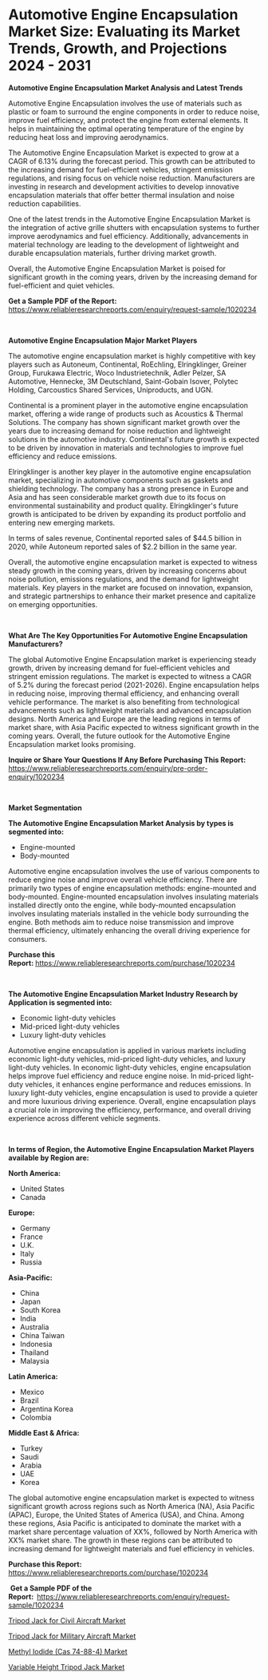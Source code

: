 <p><h1>Automotive Engine Encapsulation Market Size: Evaluating its Market Trends, Growth, and Projections 2024 - 2031</h1></p><p><strong>Automotive Engine Encapsulation Market Analysis and Latest Trends</strong></p>
<p><p>Automotive Engine Encapsulation involves the use of materials such as plastic or foam to surround the engine components in order to reduce noise, improve fuel efficiency, and protect the engine from external elements. It helps in maintaining the optimal operating temperature of the engine by reducing heat loss and improving aerodynamics.</p><p>The Automotive Engine Encapsulation Market is expected to grow at a CAGR of 6.13% during the forecast period. This growth can be attributed to the increasing demand for fuel-efficient vehicles, stringent emission regulations, and rising focus on vehicle noise reduction. Manufacturers are investing in research and development activities to develop innovative encapsulation materials that offer better thermal insulation and noise reduction capabilities.</p><p>One of the latest trends in the Automotive Engine Encapsulation Market is the integration of active grille shutters with encapsulation systems to further improve aerodynamics and fuel efficiency. Additionally, advancements in material technology are leading to the development of lightweight and durable encapsulation materials, further driving market growth.</p><p>Overall, the Automotive Engine Encapsulation Market is poised for significant growth in the coming years, driven by the increasing demand for fuel-efficient and quiet vehicles.</p></p>
<p><strong>Get a Sample PDF of the Report:&nbsp;</strong> <a href="https://www.reliableresearchreports.com/enquiry/request-sample/1020234">https://www.reliableresearchreports.com/enquiry/request-sample/1020234</a></p>
<p>&nbsp;</p>
<p><strong>Automotive Engine Encapsulation Major Market Players</strong></p>
<p><p>The automotive engine encapsulation market is highly competitive with key players such as Autoneum, Continental, RoEchling, Elringklinger, Greiner Group, Furukawa Electric, Woco Industrietechnik, Adler Pelzer, SA Automotive, Hennecke, 3M Deutschland, Saint-Gobain Isover, Polytec Holding, Carcoustics Shared Services, Uniproducts, and UGN.</p><p>Continental is a prominent player in the automotive engine encapsulation market, offering a wide range of products such as Acoustics & Thermal Solutions. The company has shown significant market growth over the years due to increasing demand for noise reduction and lightweight solutions in the automotive industry. Continental's future growth is expected to be driven by innovation in materials and technologies to improve fuel efficiency and reduce emissions.</p><p>Elringklinger is another key player in the automotive engine encapsulation market, specializing in automotive components such as gaskets and shielding technology. The company has a strong presence in Europe and Asia and has seen considerable market growth due to its focus on environmental sustainability and product quality. Elringklinger's future growth is anticipated to be driven by expanding its product portfolio and entering new emerging markets.</p><p>In terms of sales revenue, Continental reported sales of $44.5 billion in 2020, while Autoneum reported sales of $2.2 billion in the same year.</p><p>Overall, the automotive engine encapsulation market is expected to witness steady growth in the coming years, driven by increasing concerns about noise pollution, emissions regulations, and the demand for lightweight materials. Key players in the market are focused on innovation, expansion, and strategic partnerships to enhance their market presence and capitalize on emerging opportunities.</p></p>
<p>&nbsp;</p>
<p><strong>What Are The Key Opportunities For Automotive Engine Encapsulation Manufacturers?</strong></p>
<p><p>The global Automotive Engine Encapsulation market is experiencing steady growth, driven by increasing demand for fuel-efficient vehicles and stringent emission regulations. The market is expected to witness a CAGR of 5.2% during the forecast period (2021-2026). Engine encapsulation helps in reducing noise, improving thermal efficiency, and enhancing overall vehicle performance. The market is also benefiting from technological advancements such as lightweight materials and advanced encapsulation designs. North America and Europe are the leading regions in terms of market share, with Asia Pacific expected to witness significant growth in the coming years. Overall, the future outlook for the Automotive Engine Encapsulation market looks promising.</p></p>
<p><strong>Inquire or Share Your Questions If Any Before Purchasing This Report:</strong> <a href="https://www.reliableresearchreports.com/enquiry/pre-order-enquiry/1020234">https://www.reliableresearchreports.com/enquiry/pre-order-enquiry/1020234</a></p>
<p>&nbsp;</p>
<p><strong>Market Segmentation</strong></p>
<p><strong>The Automotive Engine Encapsulation Market Analysis by types is segmented into:</strong></p>
<p><ul><li>Engine-mounted</li><li>Body-mounted</li></ul></p>
<p><p>Automotive engine encapsulation involves the use of various components to reduce engine noise and improve overall vehicle efficiency. There are primarily two types of engine encapsulation methods: engine-mounted and body-mounted. Engine-mounted encapsulation involves insulating materials installed directly onto the engine, while body-mounted encapsulation involves insulating materials installed in the vehicle body surrounding the engine. Both methods aim to reduce noise transmission and improve thermal efficiency, ultimately enhancing the overall driving experience for consumers.</p></p>
<p><strong>Purchase this Report:&nbsp;</strong><a href="https://www.reliableresearchreports.com/purchase/1020234">https://www.reliableresearchreports.com/purchase/1020234</a></p>
<p>&nbsp;</p>
<p><strong>The Automotive Engine Encapsulation Market Industry Research by Application is segmented into:</strong></p>
<p><ul><li>Economic light-duty vehicles</li><li>Mid-priced light-duty vehicles</li><li>Luxury light-duty vehicles</li></ul></p>
<p><p>Automotive engine encapsulation is applied in various markets including economic light-duty vehicles, mid-priced light-duty vehicles, and luxury light-duty vehicles. In economic light-duty vehicles, engine encapsulation helps improve fuel efficiency and reduce engine noise. In mid-priced light-duty vehicles, it enhances engine performance and reduces emissions. In luxury light-duty vehicles, engine encapsulation is used to provide a quieter and more luxurious driving experience. Overall, engine encapsulation plays a crucial role in improving the efficiency, performance, and overall driving experience across different vehicle segments.</p></p>
<p>&nbsp;</p>
<p><strong>In terms of Region, the Automotive Engine Encapsulation Market Players available by Region are:</strong></p>
<p>
    <p> <strong> North America: </strong>
        <ul>
            <li>United States</li>
            <li>Canada</li>
        </ul>
        </p> 
    <p> <strong> Europe: </strong>
        <ul>
            <li>Germany</li>
            <li>France</li>
            <li>U.K.</li>
            <li>Italy</li>
            <li>Russia</li>
        </ul>
        </p> 
    <p> <strong> Asia-Pacific: </strong>
        <ul>
            <li>China</li>
            <li>Japan</li>
            <li>South Korea</li>
            <li>India</li>
            <li>Australia</li>
            <li>China Taiwan</li>
            <li>Indonesia</li>
            <li>Thailand</li>
            <li>Malaysia</li>
        </ul>
        </p> 
    <p> <strong> Latin America: </strong>
        <ul>
            <li>Mexico</li>
            <li>Brazil</li>
            <li>Argentina Korea</li>
            <li>Colombia</li>
        </ul>
        </p> 
    <p> <strong> Middle East & Africa: </strong>
        <ul>
            <li>Turkey</li>
            <li>Saudi</li>
            <li>Arabia</li>
            <li>UAE</li>
            <li>Korea</li>
        </ul>
    </p>
    </p>
<p><p>The global automotive engine encapsulation market is expected to witness significant growth across regions such as North America (NA), Asia Pacific (APAC), Europe, the United States of America (USA), and China. Among these regions, Asia Pacific is anticipated to dominate the market with a market share percentage valuation of XX%, followed by North America with XX% market share. The growth in these regions can be attributed to increasing demand for lightweight materials and fuel efficiency in vehicles.</p></p>
<p><strong>Purchase this Report: </strong><a href="https://www.reliableresearchreports.com/purchase/1020234">https://www.reliableresearchreports.com/purchase/1020234</a></p>
<p>&nbsp;<strong>Get a Sample PDF of the Report:&nbsp;&nbsp;</strong><a href="https://www.reliableresearchreports.com/enquiry/request-sample/1020234">https://www.reliableresearchreports.com/enquiry/request-sample/1020234</a></p>
<p><strong></strong></p>
<p><p><a href="https://view.publitas.com/reportprime-1/tripod-jack-for-civil-aircraft-market-size-market-share-and-global-market-analysis-report-2023-2030/">Tripod Jack for Civil Aircraft Market</a></p><p><a href="https://view.publitas.com/reportprime-1/tripod-jack-for-military-aircraft-market-share-market-new-trends-analysis-report-by-type-by-application-by-end-use-by-region-and-segment-forecasts-2023-2030/">Tripod Jack for Military Aircraft Market</a></p><p><a href="https://military-diascia-e68.notion.site/Methyl-Iodide-Cas-74-88-4-Market-Size-Growing-and-Forecasted-for-period-from-2024-2031-and-provi-891d6475be5a4e06978209e196bf38ed">Methyl Iodide (Cas 74-88-4) Market</a></p><p><a href="https://view.publitas.com/reportprime-1/variable-height-tripod-jack-market-size-growth-and-forecast-from-2023-2030/">Variable Height Tripod Jack Market</a></p></p>